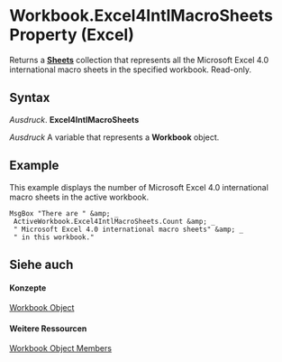 
# Workbook.Excel4IntlMacroSheets Property (Excel)

Returns a  **[Sheets](048fd93c-bc27-4b58-358f-56fcee1710f8.md)** collection that represents all the Microsoft Excel 4.0 international macro sheets in the specified workbook. Read-only.


## Syntax

 _Ausdruck_. **Excel4IntlMacroSheets**

 _Ausdruck_ A variable that represents a **Workbook** object.


## Example

This example displays the number of Microsoft Excel 4.0 international macro sheets in the active workbook.


```
MsgBox "There are " &amp; _ 
 ActiveWorkbook.Excel4IntlMacroSheets.Count &amp; _ 
 " Microsoft Excel 4.0 international macro sheets" &amp; _ 
 " in this workbook."
```


## Siehe auch


#### Konzepte


[Workbook Object](8c00aa60-c974-eed3-0812-3c9625eb0d4c.md)
#### Weitere Ressourcen


[Workbook Object Members](http://msdn.microsoft.com/library/dce102a3-25de-3ff4-2ce5-bc56e08baca7%28Office.15%29.aspx)